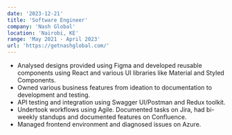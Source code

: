 ```yaml
---
date: '2023-12-21'
title: 'Software Engineer'
company: 'Nash Global'
location: 'Nairobi, KE'
range: 'May 2021 - April 2023'
url: 'https://getnashglobal.com/'
---
```


- Analysed designs provided using Figma and developed reusable components using React and various UI libraries like Material and Styled Components.
- Owned various business features from ideation to documentation to development and testing.
- API testing and integration using Swagger UI/Postman and Redux toolkit.
- Undertook workflows using Agile. Documented tasks on Jira, had bi-weekly standups and documented features on Confluence.
- Managed frontend environment and diagnosed issues on Azure.
